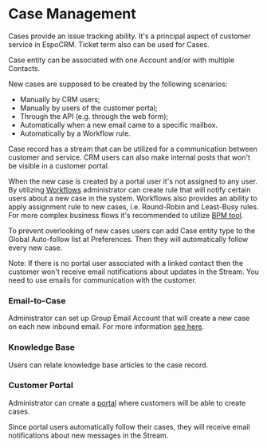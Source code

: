 # Case Management

Cases provide an issue tracking ability. It's a principal aspect of customer service in EspoCRM. Ticket term also can be used for Cases.

Case entity can be associated with one Account and/or with multiple Contacts.

New cases are supposed to be created by the following scenarios:

* Manually by CRM users;
* Manually by users of the customer portal;
* Through the API (e.g. through the web form);
* Automatically when a new email came to a specific mailbox.
* Automatically by a Workflow rule.

Case record has a stream that can be utilized for a communication between customer and service. CRM users can also make internal posts that won't be visible in a customer portal. 

When the new case is created by a portal user it's not assigned to any user. By utilizing [Workflows](https://github.com/espocrm/documentation/blob/master/administration/workflows.md) administrator can create rule that will notify certain users about a new case in the system. Workflows also provides an ability to apply assignment rule to new cases, i.e. Round-Robin and Least-Busy rules. For more complex business flows it's recommended to utilize [BPM tool](../administration/bpm.md).

To prevent overlooking of new cases users can add Case entity type to the Global Auto-follow list at Preferences. Then they will automatically follow every new case.

Note: If there is no portal user associated with a linked contact then the customer won't receive email notifications about updates in the Stream. You need to use emails for communication with the customer.

### Email-to-Case

Administrator can set up Group Email Account that will create a new case on each new inbound email. For more information [see here](../administration/emails.md).

### Knowledge Base

Users can relate knowledge base articles to the case record.

### Customer Portal

Administrator can create a [portal](../administration/portal.md) where customers will be able to create cases.

Since portal users automatically follow their cases, they will receive email notifications about new messages in the Stream.
